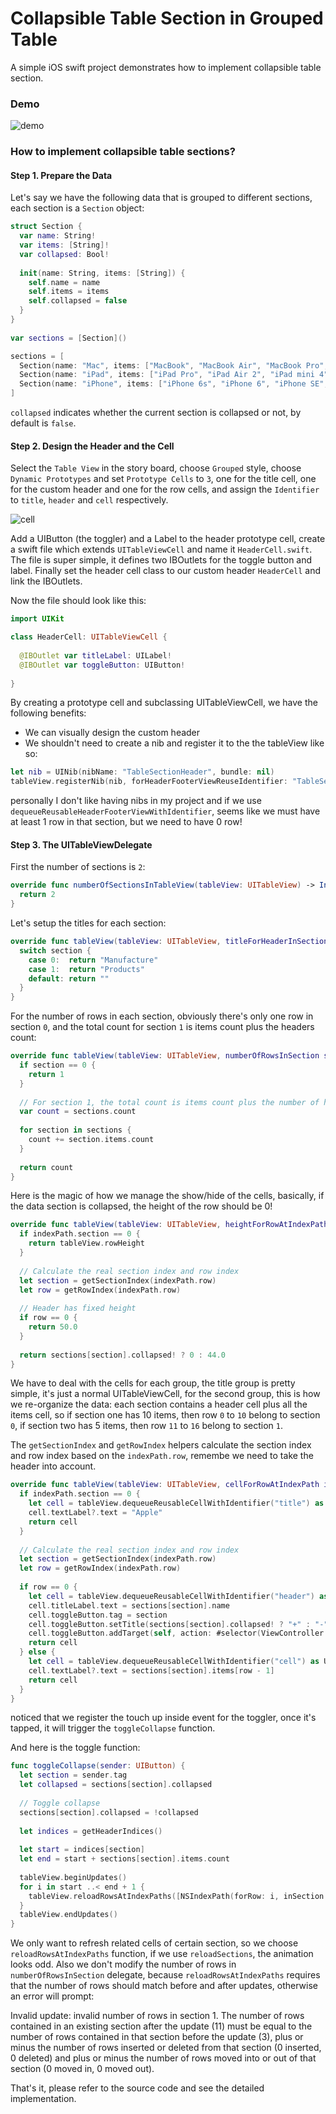 # Collapsible Table Section in Grouped Table
A simple iOS swift project demonstrates how to implement collapsible table section.

### Demo ###
![demo](screenshots/demo.gif)<br />

### How to implement collapsible table sections? ###

#### Step 1. Prepare the Data ####

Let's say we have the following data that is grouped to different sections, each section is a `Section` object:

```swift
struct Section {
  var name: String!
  var items: [String]!
  var collapsed: Bool!
    
  init(name: String, items: [String]) {
    self.name = name
    self.items = items
    self.collapsed = false
  }
}
    
var sections = [Section]()

sections = [
  Section(name: "Mac", items: ["MacBook", "MacBook Air", "MacBook Pro", "iMac", "Mac Pro", "Mac mini", "Accessories", "OS X El Capitan"]),
  Section(name: "iPad", items: ["iPad Pro", "iPad Air 2", "iPad mini 4", "Accessories"]),
  Section(name: "iPhone", items: ["iPhone 6s", "iPhone 6", "iPhone SE", "Accessories"])
]
```
`collapsed` indicates whether the current section is collapsed or not, by default is `false`.

#### Step 2. Design the Header and the Cell ####

Select the `Table View` in the story board, choose `Grouped` style, choose `Dynamic Prototypes` and set `Prototype Cells` to `3`, one for the title cell, one for the custom header and one for the row cells, and assign the `Identifier` to `title`, `header` and `cell` respectively.

![cell](screenshots/cells.png)<br />

Add a UIButton (the toggler) and a Label to the header prototype cell, create a swift file which extends `UITableViewCell` and name it `HeaderCell.swift`. The file is super simple, it defines two IBOutlets for the toggle button and label. Finally set the header cell class to our custom header `HeaderCell` and link the IBOutlets.

Now the file should look like this:

```swift
import UIKit

class HeaderCell: UITableViewCell {
    
  @IBOutlet var titleLabel: UILabel!
  @IBOutlet var toggleButton: UIButton!
    
}
```

By creating a prototype cell and subclassing UITableViewCell, we have the following benefits:
* We can visually design the custom header
* We shouldn't need to create a nib and register it to the the tableView like so:

```swift
let nib = UINib(nibName: "TableSectionHeader", bundle: nil)
tableView.registerNib(nib, forHeaderFooterViewReuseIdentifier: "TableSectionHeader")
```

personally I don't like having nibs in my project and if we use `dequeueReusableHeaderFooterViewWithIdentifier`, seems like we must have at least 1 row in that section, but we need to have 0 row!

#### Step 3. The UITableViewDelegate  ####

First the number of sections is `2`:

```swift
override func numberOfSectionsInTableView(tableView: UITableView) -> Int {
  return 2
}
```

Let's setup the titles for each section:

```swift
override func tableView(tableView: UITableView, titleForHeaderInSection section: Int) -> String? {
  switch section {
    case 0:  return "Manufacture"
    case 1:  return "Products"
    default: return ""
  }
}
```

For the number of rows in each section, obviously there's only one row in section `0`, and the total count for section `1` is items count plus the headers count:

```swift
override func tableView(tableView: UITableView, numberOfRowsInSection section: Int) -> Int {
  if section == 0 {
    return 1
  }
  
  // For section 1, the total count is items count plus the number of headers
  var count = sections.count
  
  for section in sections {
    count += section.items.count
  }
  
  return count
}
```

Here is the magic of how we manage the show/hide of the cells, basically, if the data section is collapsed, the height of the row should be 0!

```swift
override func tableView(tableView: UITableView, heightForRowAtIndexPath indexPath: NSIndexPath) -> CGFloat {
  if indexPath.section == 0 {
    return tableView.rowHeight
  }
  
  // Calculate the real section index and row index
  let section = getSectionIndex(indexPath.row)
  let row = getRowIndex(indexPath.row)
  
  // Header has fixed height
  if row == 0 {
    return 50.0
  }
  
  return sections[section].collapsed! ? 0 : 44.0
}
```

We have to deal with the cells for each group, the title group is pretty simple, it's just a normal UITableViewCell, for the second group, this is how we re-organize the data: each section contains a header cell plus all the items cell, so if section one has 10 items, then row `0` to `10` belong to section `0`, if section two has 5 items, then row `11` to `16` belong to section `1`.

The `getSectionIndex` and `getRowIndex` helpers calculate the section index and row index based on the `indexPath.row`, remembe we need to take the header into account.

```swift
override func tableView(tableView: UITableView, cellForRowAtIndexPath indexPath: NSIndexPath) -> UITableViewCell {
  if indexPath.section == 0 {
    let cell = tableView.dequeueReusableCellWithIdentifier("title") as UITableViewCell!
    cell.textLabel?.text = "Apple"
    return cell
  }
  
  // Calculate the real section index and row index
  let section = getSectionIndex(indexPath.row)
  let row = getRowIndex(indexPath.row)
  
  if row == 0 {
    let cell = tableView.dequeueReusableCellWithIdentifier("header") as! HeaderCell
    cell.titleLabel.text = sections[section].name
    cell.toggleButton.tag = section
    cell.toggleButton.setTitle(sections[section].collapsed! ? "+" : "-", forState: .Normal)
    cell.toggleButton.addTarget(self, action: #selector(ViewController.toggleCollapse), forControlEvents: .TouchUpInside)
    return cell
  } else {
    let cell = tableView.dequeueReusableCellWithIdentifier("cell") as UITableViewCell!
    cell.textLabel?.text = sections[section].items[row - 1]
    return cell
  }
}
```

noticed that we register the touch up inside event for the toggler, once it's tapped, it will trigger the `toggleCollapse` function.

And here is the toggle function:

```swift
func toggleCollapse(sender: UIButton) {
  let section = sender.tag
  let collapsed = sections[section].collapsed
  
  // Toggle collapse
  sections[section].collapsed = !collapsed
  
  let indices = getHeaderIndices()
  
  let start = indices[section]
  let end = start + sections[section].items.count
  
  tableView.beginUpdates()
  for i in start ..< end + 1 {
    tableView.reloadRowsAtIndexPaths([NSIndexPath(forRow: i, inSection: 1)], withRowAnimation: .Automatic)
  }
  tableView.endUpdates()
}
```

We only want to refresh related cells of certain section, so we choose `reloadRowsAtIndexPaths` function, if we use `reloadSections`, the animation looks odd. Also we don't modify the number of rows in `numberOfRowsInSection` delegate, because `reloadRowsAtIndexPaths` requires that the number of rows should match before and after updates, otherwise an error will prompt:

Invalid update: invalid number of rows in section 1.  The number of rows contained in an existing section after the update (11) must be equal to the number of rows contained in that section before the update (3), plus or minus the number of rows inserted or deleted from that section (0 inserted, 0 deleted) and plus or minus the number of rows moved into or out of that section (0 moved in, 0 moved out).

That's it, please refer to the source code and see the detailed implementation.
